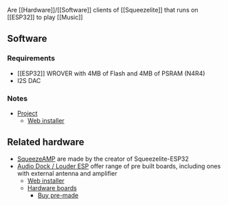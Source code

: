 Are [[Hardware]]/[[Software]] clients of [[Squeezelite]] that runs on [[ESP32]] to play [[Music]]
## Software
### Requirements
- [[ESP32]] WROVER with 4MB of Flash and 4MB of PSRAM (N4R4)
- I2S DAC
### Notes
- [Project](https://github.com/sle118/squeezelite-esp32)
	- [Web installer](https://sle118.github.io/squeezelite-esp32-installer/)
## Related hardware
- [SqueezeAMP](https://github.com/philippe44/SqueezeAMP) are made by the creator of Squeezelite-ESP32
- [Audio Dock / Louder ESP](https://github.com/sonocotta/esp32-audio-dock) offer range of pre built boards, including ones with external antenna and amplifier 
	- [Web installer](https://sonocotta.github.io/esp32-audio-dock/)
	- [Hardware boards](https://github.com/sonocotta/esp32-audio-dock/tree/main/hardware)
		- [Buy pre-made](https://www.tindie.com/products/sonocotta/hifi-esp32/)
